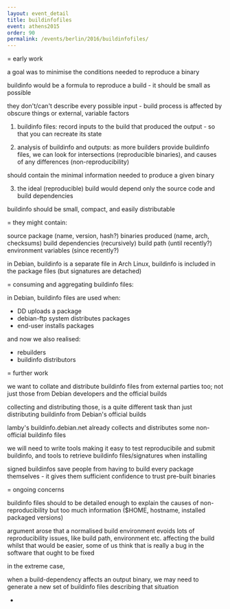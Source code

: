 ```yaml
---
layout: event_detail
title: buildinfofiles
event: athens2015
order: 90
permalink: /events/berlin/2016/buildinfofiles/
---
```


= early work

a goal was to minimise the conditions needed to reproduce a binary

buildinfo would be a formula to reproduce a build - it should be small as possible

they don't/can't describe every possible input - build process is affected by obscure things or external, variable factors

1. buildinfo files:
record inputs to the build that produced the output - so that you can recreate its state

2. analysis of buildinfo and outputs:
as more builders provide buildinfo files, we can look for intersections (reproducible binaries), and causes of any differences (non-reproducibility)

should contain the minimal information needed to produce a given binary

3. the ideal (reproducible) build would depend only the source code and build dependencies

buildinfo should be small, compact, and easily distributable


= they might contain:

source package (name, version, hash?)
binaries produced (name, arch, checksums)
build dependencies (recursively)
build path (until recently?)
environment variables (since recently?)

in Debian, buildinfo is a separate file
in Arch Linux, buildinfo is included in the package files (but signatures are detached)


= consuming and aggregating buildinfo files:

in Debian, buildinfo files are used when:
  * DD uploads a package
  * debian-ftp system distributes packages
  * end-user installs packages

and now we also realised:
  * rebuilders
  * buildinfo distributors


= further work

we want to collate and distribute buildinfo files from external parties too;
not just those from Debian developers and the official builds

collecting and distributing those, is a quite different task than just distributing buildinfo from Debian's official builds

lamby's buildinfo.debian.net already collects and distributes some non-official buildinfo files

we will need to write tools making it easy to test reproducibile and submit buildinfo,
and tools to retrieve buildinfo files/signatures when installing

signed buildinfos save people from having to build every package themselves -
it gives them sufficient confidence to trust pre-built binaries


= ongoing concerns

buildinfo files should to be detailed enough to explain the causes of non-reproducibility
but too much information ($HOME, hostname, installed packaged versions)

argument arose that a normalised build environment evoids lots of reproducibility issues,
like build path, environment etc. affecting the build
whilst that would be easier, some of us think that is really a bug in the software that ought to be fixed

in the extreme case, 

when a build-dependency affects an output binary, we may need to generate a new set of buildinfo files
describing that situation

-

